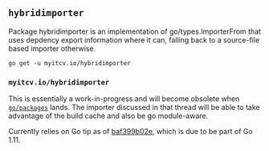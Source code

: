 <!-- __JSON: go list -json .
## `{{ filepathBase .ImportPath}}`

{{.Doc}}

```
go get -u {{.ImportPath}}
```
-->
## `hybridimporter`

Package hybridimporter is an implementation of go/types.ImporterFrom that uses depdency export information where it can, falling back to a source-file based importer otherwise.

```
go get -u myitcv.io/hybridimporter
```
<!-- END -->
### `myitcv.io/hybridimporter`

This is essentially a work-in-progress and will become obsolete when
[`go/packages`](https://github.com/golang/go/issues/14120#issuecomment-383994980) lands. The importer discussed in that
thread will be able to take advantage of the build cache and also be go module-aware.

Currently relies on Go tip as of
[baf399b02e](https://go.googlesource.com/go/+/f7248f05946c1804b5519d0b3eb0db054dc9c5d6), which is due to be part of Go
1.11.
